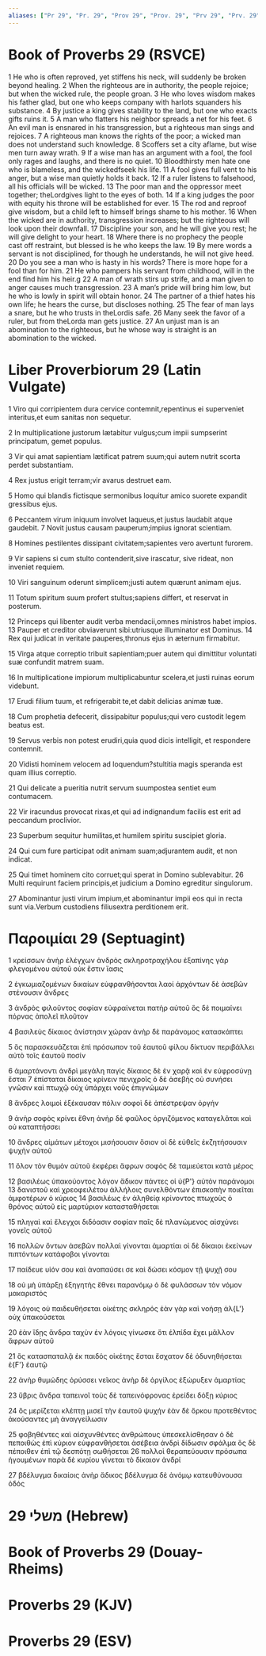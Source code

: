 ```yaml
---
aliases: ["Pr 29", "Pr. 29", "Prov 29", "Prov. 29", "Prv 29", "Prv. 29"]
---
```



# Book of Proverbs 29 (RSVCE)

1 He who is often reproved, yet stiffens his neck, will suddenly be broken beyond healing.
2 When the righteous are in authority, the people rejoice; but when the wicked rule, the people groan.
3 He who loves wisdom makes his father glad, but one who keeps company with harlots squanders his substance.
4 By justice a king gives stability to the land, but one who exacts gifts ruins it.
5 A man who flatters his neighbor spreads a net for his feet.
6 An evil man is ensnared in his transgression, but a righteous man sings and rejoices.
7 A righteous man knows the rights of the poor; a wicked man does not understand such knowledge.
8 Scoffers set a city aflame, but wise men turn away wrath.
9 If a wise man has an argument with a fool, the fool only rages and laughs, and there is no quiet.
10 Bloodthirsty men hate one who is blameless, and the wickedfseek his life.
11 A fool gives full vent to his anger, but a wise man quietly holds it back.
12 If a ruler listens to falsehood, all his officials will be wicked.
13 The poor man and the oppressor meet together; theLordgives light to the eyes of both.
14 If a king judges the poor with equity his throne will be established for ever.
15 The rod and reproof give wisdom, but a child left to himself brings shame to his mother.
16 When the wicked are in authority, transgression increases; but the righteous will look upon their downfall.
17 Discipline your son, and he will give you rest; he will give delight to your heart.
18 Where there is no prophecy the people cast off restraint, but blessed is he who keeps the law.
19 By mere words a servant is not disciplined, for though he understands, he will not give heed.
20 Do you see a man who is hasty in his words? There is more hope for a fool than for him.
21 He who pampers his servant from childhood, will in the end find him his heir.g
22 A man of wrath stirs up strife, and a man given to anger causes much transgression.
23 A man’s pride will bring him low, but he who is lowly in spirit will obtain honor.
24 The partner of a thief hates his own life; he hears the curse, but discloses nothing.
25 The fear of man lays a snare, but he who trusts in theLordis safe.
26 Many seek the favor of a ruler, but from theLorda man gets justice.
27 An unjust man is an abomination to the righteous, but he whose way is straight is an abomination to the wicked.


# Liber Proverbiorum 29 (Latin Vulgate)

1 Viro qui corripientem dura cervice contemnit,repentinus ei superveniet interitus,et eum sanitas non sequetur.

2 In multiplicatione justorum lætabitur vulgus;cum impii sumpserint principatum, gemet populus.

3 Vir qui amat sapientiam lætificat patrem suum;qui autem nutrit scorta perdet substantiam.

4 Rex justus erigit terram;vir avarus destruet eam.

5 Homo qui blandis fictisque sermonibus loquitur amico suorete expandit gressibus ejus.

6 Peccantem virum iniquum involvet laqueus,et justus laudabit atque gaudebit.
7 Novit justus causam pauperum;impius ignorat scientiam.

8 Homines pestilentes dissipant civitatem;sapientes vero avertunt furorem.

9 Vir sapiens si cum stulto contenderit,sive irascatur, sive rideat, non inveniet requiem.

10 Viri sanguinum oderunt simplicem;justi autem quærunt animam ejus.

11 Totum spiritum suum profert stultus;sapiens differt, et reservat in posterum.

12 Princeps qui libenter audit verba mendacii,omnes ministros habet impios.
13 Pauper et creditor obviaverunt sibi:utriusque illuminator est Dominus.
14 Rex qui judicat in veritate pauperes,thronus ejus in æternum firmabitur.

15 Virga atque correptio tribuit sapientiam;puer autem qui dimittitur voluntati suæ confundit matrem suam.

16 In multiplicatione impiorum multiplicabuntur scelera,et justi ruinas eorum videbunt.

17 Erudi filium tuum, et refrigerabit te,et dabit delicias animæ tuæ.

18 Cum prophetia defecerit, dissipabitur populus;qui vero custodit legem beatus est.

19 Servus verbis non potest erudiri,quia quod dicis intelligit, et respondere contemnit.

20 Vidisti hominem velocem ad loquendum?stultitia magis speranda est quam illius correptio.

21 Qui delicate a pueritia nutrit servum suumpostea sentiet eum contumacem.

22 Vir iracundus provocat rixas,et qui ad indignandum facilis est erit ad peccandum proclivior.

23 Superbum sequitur humilitas,et humilem spiritu suscipiet gloria.

24 Qui cum fure participat odit animam suam;adjurantem audit, et non indicat.

25 Qui timet hominem cito corruet;qui sperat in Domino sublevabitur.
26 Multi requirunt faciem principis,et judicium a Domino egreditur singulorum.

27 Abominantur justi virum impium,et abominantur impii eos qui in recta sunt via.Verbum custodiens filiusextra perditionem erit.


# Παροιμίαι 29 (Septuagint)

1 κρείσσων ἀνὴρ ἐλέγχων ἀνδρὸς σκληροτραχήλου ἐξαπίνης γὰρ φλεγομένου αὐτοῦ οὐκ ἔστιν ἴασις

2 ἐγκωμιαζομένων δικαίων εὐφρανθήσονται λαοί ἀρχόντων δὲ ἀσεβῶν στένουσιν ἄνδρες

3 ἀνδρὸς φιλοῦντος σοφίαν εὐφραίνεται πατὴρ αὐτοῦ ὃς δὲ ποιμαίνει πόρνας ἀπολεῖ πλοῦτον

4 βασιλεὺς δίκαιος ἀνίστησιν χώραν ἀνὴρ δὲ παράνομος κατασκάπτει

5 ὃς παρασκευάζεται ἐπὶ πρόσωπον τοῦ ἑαυτοῦ φίλου δίκτυον περιβάλλει αὐτὸ τοῖς ἑαυτοῦ ποσίν

6 ἁμαρτάνοντι ἀνδρὶ μεγάλη παγίς δίκαιος δὲ ἐν χαρᾷ καὶ ἐν εὐφροσύνῃ ἔσται
7 ἐπίσταται δίκαιος κρίνειν πενιχροῖς ὁ δὲ ἀσεβὴς οὐ συνήσει γνῶσιν καὶ πτωχῷ οὐχ ὑπάρχει νοῦς ἐπιγνώμων

8 ἄνδρες λοιμοὶ ἐξέκαυσαν πόλιν σοφοὶ δὲ ἀπέστρεψαν ὀργήν

9 ἀνὴρ σοφὸς κρίνει ἔθνη ἀνὴρ δὲ φαῦλος ὀργιζόμενος καταγελᾶται καὶ οὐ καταπτήσσει

10 ἄνδρες αἱμάτων μέτοχοι μισήσουσιν ὅσιον οἱ δὲ εὐθεῖς ἐκζητήσουσιν ψυχὴν αὐτοῦ

11 ὅλον τὸν θυμὸν αὐτοῦ ἐκφέρει ἄφρων σοφὸς δὲ ταμιεύεται κατὰ μέρος

12 βασιλέως ὑπακούοντος λόγον ἄδικον πάντες οἱ ὑ{P'} αὐτὸν παράνομοι
13 δανιστοῦ καὶ χρεοφειλέτου ἀλλήλοις συνελθόντων ἐπισκοπὴν ποιεῖται ἀμφοτέρων ὁ κύριος
14 βασιλέως ἐν ἀληθείᾳ κρίνοντος πτωχοὺς ὁ θρόνος αὐτοῦ εἰς μαρτύριον κατασταθήσεται

15 πληγαὶ καὶ ἔλεγχοι διδόασιν σοφίαν παῖς δὲ πλανώμενος αἰσχύνει γονεῖς αὐτοῦ

16 πολλῶν ὄντων ἀσεβῶν πολλαὶ γίνονται ἁμαρτίαι οἱ δὲ δίκαιοι ἐκείνων πιπτόντων κατάφοβοι γίνονται

17 παίδευε υἱόν σου καὶ ἀναπαύσει σε καὶ δώσει κόσμον τῇ ψυχῇ σου

18 οὐ μὴ ὑπάρξῃ ἐξηγητὴς ἔθνει παρανόμῳ ὁ δὲ φυλάσσων τὸν νόμον μακαριστός

19 λόγοις οὐ παιδευθήσεται οἰκέτης σκληρός ἐὰν γὰρ καὶ νοήσῃ ἀλ{L'} οὐχ ὑπακούσεται

20 ἐὰν ἴδῃς ἄνδρα ταχὺν ἐν λόγοις γίνωσκε ὅτι ἐλπίδα ἔχει μᾶλλον ἄφρων αὐτοῦ

21 ὃς κατασπαταλᾷ ἐκ παιδός οἰκέτης ἔσται ἔσχατον δὲ ὀδυνηθήσεται ἐ{F'} ἑαυτῷ

22 ἀνὴρ θυμώδης ὀρύσσει νεῖκος ἀνὴρ δὲ ὀργίλος ἐξώρυξεν ἁμαρτίας

23 ὕβρις ἄνδρα ταπεινοῖ τοὺς δὲ ταπεινόφρονας ἐρείδει δόξῃ κύριος

24 ὃς μερίζεται κλέπτῃ μισεῖ τὴν ἑαυτοῦ ψυχήν ἐὰν δὲ ὅρκου προτεθέντος ἀκούσαντες μὴ ἀναγγείλωσιν

25 φοβηθέντες καὶ αἰσχυνθέντες ἀνθρώπους ὑπεσκελίσθησαν ὁ δὲ πεποιθὼς ἐπὶ κύριον εὐφρανθήσεται ἀσέβεια ἀνδρὶ δίδωσιν σφάλμα ὃς δὲ πέποιθεν ἐπὶ τῷ δεσπότῃ σωθήσεται
26 πολλοὶ θεραπεύουσιν πρόσωπα ἡγουμένων παρὰ δὲ κυρίου γίνεται τὸ δίκαιον ἀνδρί

27 βδέλυγμα δικαίοις ἀνὴρ ἄδικος βδέλυγμα δὲ ἀνόμῳ κατευθύνουσα ὁδός


# 29 משלי (Hebrew)


# Book of Proverbs 29 (Douay-Rheims)


# Proverbs 29 (KJV)


# Proverbs 29 (ESV)

